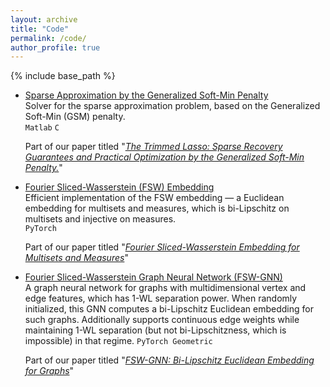 ```yaml
---
layout: archive
title: "Code"
permalink: /code/
author_profile: true
---
```


{% include base_path %}

- [Sparse Approximation by the Generalized Soft-Min Penalty](https://github.com/tal-amir/sparse-approximation-gsm)  
  Solver for the sparse approximation problem, based on the Generalized Soft-Min (GSM) penalty.  
  `Matlab` `C`

  Part of our paper titled "[*The Trimmed Lasso: Sparse Recovery Guarantees and Practical Optimization by the Generalized Soft-Min Penalty.*](https://tal-amir.github.io/publication/2021-09%20The%20Trimmed%20Lasso)"  
  
- [Fourier Sliced-Wasserstein (FSW) Embedding](https://tal-amir.github.io/soon/)  
  Efficient implementation of the FSW embedding — a Euclidean embedding for multisets and measures, which is bi-Lipschitz on multisets and injective on measures.  
  `PyTorch`

  Part of our paper titled "[*Fourier Sliced-Wasserstein Embedding for Multisets and Measures*](https://tal-amir.github.io/publication/2024-05%20Fourier%20Sliced-Wasserstein%20Embedding)"
  
- [Fourier Sliced-Wasserstein Graph Neural Network (FSW-GNN)](https://tal-amir.github.io/soon/)  
  A graph neural network for graphs with multidimensional vertex and edge features, which has 1-WL separation power.
  When randomly initialized, this GNN computes a bi-Lipschitz Euclidean embedding for such graphs.
  Additionally supports continuous edge weights while maintaining 1-WL separation (but not bi-Lipschitzness, which is impossible) in that regime.
  `PyTorch Geometric`
    
  Part of our paper titled "[*FSW-GNN: Bi-Lipschitz Euclidean Embedding for Graphs*](https://tal-amir.github.io/soon/)"

  
[//]: <> (  https://github.com/tal-amir/fsw-gnn  )
